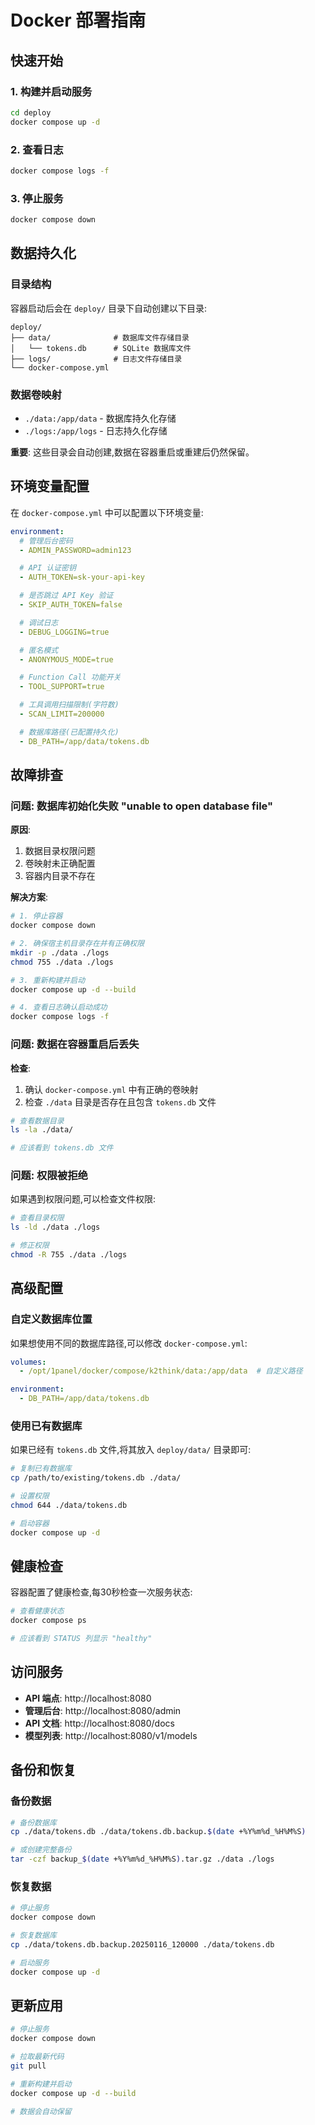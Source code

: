 # Docker 部署指南

## 快速开始

### 1. 构建并启动服务

```bash
cd deploy
docker compose up -d
```

### 2. 查看日志

```bash
docker compose logs -f
```

### 3. 停止服务

```bash
docker compose down
```

## 数据持久化

### 目录结构

容器启动后会在 `deploy/` 目录下自动创建以下目录:

```
deploy/
├── data/              # 数据库文件存储目录
│   └── tokens.db      # SQLite 数据库文件
├── logs/              # 日志文件存储目录
└── docker-compose.yml
```

### 数据卷映射

- `./data:/app/data` - 数据库持久化存储
- `./logs:/app/logs` - 日志持久化存储

**重要**: 这些目录会自动创建,数据在容器重启或重建后仍然保留。

## 环境变量配置

在 `docker-compose.yml` 中可以配置以下环境变量:

```yaml
environment:
  # 管理后台密码
  - ADMIN_PASSWORD=admin123

  # API 认证密钥
  - AUTH_TOKEN=sk-your-api-key

  # 是否跳过 API Key 验证
  - SKIP_AUTH_TOKEN=false

  # 调试日志
  - DEBUG_LOGGING=true

  # 匿名模式
  - ANONYMOUS_MODE=true

  # Function Call 功能开关
  - TOOL_SUPPORT=true

  # 工具调用扫描限制(字符数)
  - SCAN_LIMIT=200000

  # 数据库路径(已配置持久化)
  - DB_PATH=/app/data/tokens.db
```

## 故障排查

### 问题: 数据库初始化失败 "unable to open database file"

**原因**:
1. 数据目录权限问题
2. 卷映射未正确配置
3. 容器内目录不存在

**解决方案**:
```bash
# 1. 停止容器
docker compose down

# 2. 确保宿主机目录存在并有正确权限
mkdir -p ./data ./logs
chmod 755 ./data ./logs

# 3. 重新构建并启动
docker compose up -d --build

# 4. 查看日志确认启动成功
docker compose logs -f
```

### 问题: 数据在容器重启后丢失

**检查**:
1. 确认 `docker-compose.yml` 中有正确的卷映射
2. 检查 `./data` 目录是否存在且包含 `tokens.db` 文件

```bash
# 查看数据目录
ls -la ./data/

# 应该看到 tokens.db 文件
```

### 问题: 权限被拒绝

如果遇到权限问题,可以检查文件权限:

```bash
# 查看目录权限
ls -ld ./data ./logs

# 修正权限
chmod -R 755 ./data ./logs
```

## 高级配置

### 自定义数据库位置

如果想使用不同的数据库路径,可以修改 `docker-compose.yml`:

```yaml
volumes:
  - /opt/1panel/docker/compose/k2think/data:/app/data  # 自定义路径

environment:
  - DB_PATH=/app/data/tokens.db
```

### 使用已有数据库

如果已经有 `tokens.db` 文件,将其放入 `deploy/data/` 目录即可:

```bash
# 复制已有数据库
cp /path/to/existing/tokens.db ./data/

# 设置权限
chmod 644 ./data/tokens.db

# 启动容器
docker compose up -d
```

## 健康检查

容器配置了健康检查,每30秒检查一次服务状态:

```bash
# 查看健康状态
docker compose ps

# 应该看到 STATUS 列显示 "healthy"
```

## 访问服务

- **API 端点**: http://localhost:8080
- **管理后台**: http://localhost:8080/admin
- **API 文档**: http://localhost:8080/docs
- **模型列表**: http://localhost:8080/v1/models

## 备份和恢复

### 备份数据

```bash
# 备份数据库
cp ./data/tokens.db ./data/tokens.db.backup.$(date +%Y%m%d_%H%M%S)

# 或创建完整备份
tar -czf backup_$(date +%Y%m%d_%H%M%S).tar.gz ./data ./logs
```

### 恢复数据

```bash
# 停止服务
docker compose down

# 恢复数据库
cp ./data/tokens.db.backup.20250116_120000 ./data/tokens.db

# 启动服务
docker compose up -d
```

## 更新应用

```bash
# 停止服务
docker compose down

# 拉取最新代码
git pull

# 重新构建并启动
docker compose up -d --build

# 数据会自动保留
```
